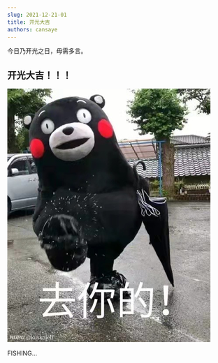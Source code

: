 ```yaml
---
slug: 2021-12-21-01
title: 开光大吉
authors: cansaye
---
```


今日乃开光之日，毋需多言。

<!--truncate-->

## 开光大吉！！！

![IMAGE](./01.jpg)

FISHING...